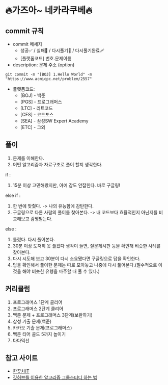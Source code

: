 # 🔥가즈아~ 네카라쿠베🔥

## commit 규칙
- commit 메세지
  - 성공✅ / 실패💩 / 다시풀기🧐 / 다시풀기완료🩹
  - [플랫폼코드] 번호.문제이름
- description: 문제 주소 (option)
```
git commit -m "[BOJ] 1.Hello World" -m "https://www.acmicpc.net/problem/2557"
```
- 플랫폼코드:
  * [BOJ] - 백준
  * [PGS] - 프로그래머스
  * [LTC] - 리트코드
  * [CFS] - 코드포스
  * [SEA] - 삼성SW Expert Academy
  * [ETC] - 그외

## 풀이
1. 문제를 이해한다.
2. 어떤 알고리즘과 자료구조로 풀이 할지 생각한다.

if :
1. 15분 이상 고민해봤지만, 아예 감도 안잡힌다. 바로 구글링!

else if :
1. 한 번에 맞췄다. -> 나의 유능함에 감탄한다.
2. 구글링으로 다른 사람의 풀이를 찾아본다. -> 내 코드보다 효율적인지 아닌지를 비교해보고 감명받는다.

else :
1. 틀렸다. 다시 풀어본다.
2. 30분 이상 도저히 못 풀겠다 생각이 들면, 질문게시판 등을 확인해 비슷한 사례를 찾아본다.
3. 다시 시도해 보고 30분이 다시 소요됐다면 구글링으로 답을 확인한다.
4. 답을 확인해서 풀이한 문제는 따로 모아놓고 나중에 다시 풀어본다.(필수적으로 이것을 해야 비슷한 유형을 마주할 때 풀 수 있다.)

## 커리큘럼
1. 프로그래머스 1단계 클리어
2. 프로그래머스 2단계 클리어
3. 백준 문제 + 프로그래머스 3단계(보완하기)
4. 삼성 기출 문제(백준)
5. 카카오 기출 문제(프로그래머스)
6. 백준 티어 골드 5까지 높이기
7. 다다익선

## 참고 사이트
- [한끗차IT](https://thinline-it.tistory.com/8)
- [깃허브를 이용한 알고리즘 그룹스터디 하는 법](https://waytocse.tistory.com/59)